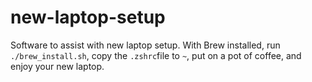 # new-laptop-setup


Software to assist with new laptop setup. With Brew installed, run `./brew_install.sh`, copy the `.zshrc`file to `~`, put on a pot of coffee, and enjoy your new laptop. 